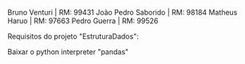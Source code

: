 Bruno Venturi | RM: 99431 
João Pedro Saborido | 
RM: 98184 Matheus Haruo | RM: 97663
Pedro Guerra | RM: 99526

Requisitos do projeto "EstruturaDados":

Baixar o python interpreter "pandas"
